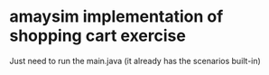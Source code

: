 # amaysim implementation of shopping cart exercise

Just need to run the main.java (it already has the scenarios built-in)
